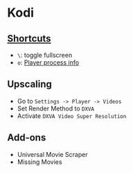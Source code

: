 # Kodi

## [Shortcuts](https://kodi.wiki/view/Keyboard_controls)

- `\`: toggle fullscreen
- `o`:  [Player process info](https://kodi.wiki/view/Player_process_info#Player_Process_Info)

## Upscaling

- Go to `Settings -> Player -> Videos`
- Set Render Method to `DXVA`
- Activate `DXVA Video Super Resolution`

## Add-ons

- Universal Movie Scraper
- Missing Movies
